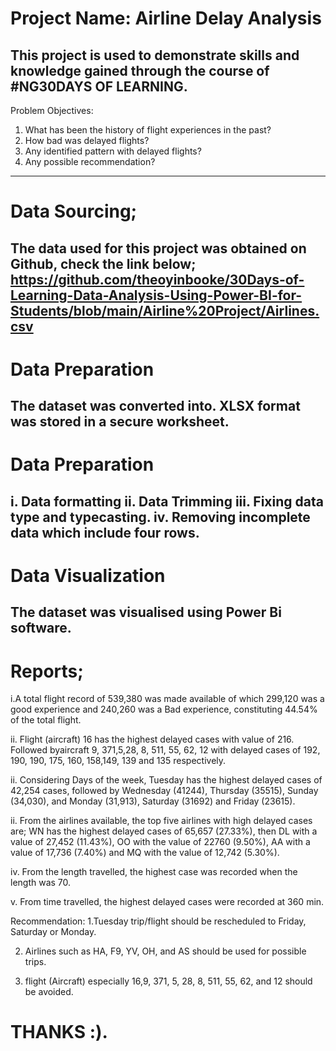 # Project Name: Airline Delay Analysis

This project is used to demonstrate skills and knowledge gained through the course of #NG30DAYS OF LEARNING.
----
Problem Objectives:
1. What has been the history of flight experiences in the past?
2. How bad was delayed flights?
3. Any identified pattern with delayed flights?
4. Any possible recommendation?
----
# Data Sourcing;
The data used for this project was obtained on Github, check the link below; 
https://github.com/theoyinbooke/30Days-of-Learning-Data-Analysis-Using-Power-BI-for-Students/blob/main/Airline%20Project/Airlines.csv
----
# Data Preparation
The dataset was converted into. XLSX format was stored in a secure worksheet.
----
# Data Preparation
i. Data formatting
ii. Data Trimming
iii. Fixing data type and typecasting.
iv. Removing incomplete data which include four rows.
----
# Data Visualization
The dataset was visualised using Power Bi software.
----
# Reports;
i.A total flight record of 539,380 was made available of which 299,120 was a good experience and 240,260 was a Bad experience, constituting 44.54% of the total flight.

ii. Flight (aircraft) 16 has the highest delayed cases with value of 216. Followed byaircraft 9, 371,5,28, 8, 511, 55, 62, 12 with delayed cases of 192, 190, 190, 175, 160, 158,149, 139 and 135 respectively.

ii. Considering Days of the week, Tuesday has the highest delayed cases of 42,254 cases, followed by Wednesday (41244), Thursday (35515), Sunday (34,030), and Monday (31,913), Saturday (31692) and Friday (23615).

ii. From the airlines available, the top five airlines with high delayed cases are;
 WN has the highest delayed cases of 65,657 (27.33%), then DL with a value of 27,452 (11.43%), OO with the value of 22760 (9.50%), AA with a value of 17,736 (7.40%) and MQ with the value of 12,742 (5.30%).

iv. From the length travelled, the highest case was recorded when the length was 70.

v. From time travelled, the highest delayed cases were recorded at 360 min.


Recommendation:
1.Tuesday trip/flight should be rescheduled to Friday, Saturday or Monday.

2. Airlines such as HA, F9, YV, OH, and AS  should be used for possible trips.


3. flight (Aircraft) especially 16,9, 371, 5, 28, 8, 511, 55, 62, and 12 should be avoided.

# THANKS :).
